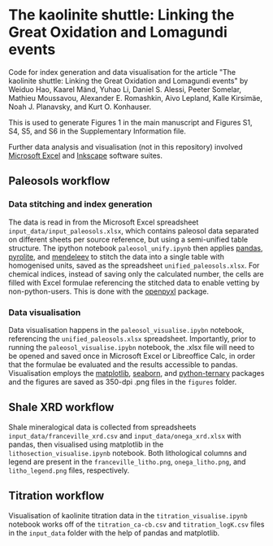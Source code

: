 # The kaolinite shuttle: Linking the Great Oxidation and Lomagundi events

Code for index generation and data visualisation for the article "The kaolinite shuttle: Linking the Great Oxidation and Lomagundi events" by Weiduo Hao, Kaarel Mänd, Yuhao Li, Daniel S. Alessi, Peeter Somelar, Mathieu Moussavou, Alexander E. Romashkin, Aivo Lepland, Kalle Kirsimäe, Noah J. Planavsky, and Kurt O. Konhauser.

This is used to generate Figures 1 in the main manuscript and Figures S1, S4, S5, and S6 in the Supplementary Information file.

Further data analysis and visualisation (not in this repository) involved [Microsoft Excel](https://www.microsoft.com/en-us/microsoft-365/excel) and [Inkscape](https://inkscape.org/) software suites.

## Paleosols workflow

### Data stitching and index generation

The data is read in from the Microsoft Excel spreadsheet `input_data/input_paleosols.xlsx`, which contains paleosol data separated on different sheets per source reference, but using a semi-unified table structure.
The ipython notebook `paleosol_unify.ipynb` then applies [pandas](https://github.com/pandas-dev/pandas), [pyrolite](https://github.com/morganjwilliams/pyrolite/), and [mendeleev](https://github.com/lmmentel/mendeleev) to stitch the data into a single table with homogenised units, saved as the spreadsheet `unified_paleosols.xlsx`.
For chemical indices, instead of saving only the calculated number, the cells are filled with Excel formulae referencing the stitched data to enable vetting by non-python-users.
This is done with the [openpyxl](https://foss.heptapod.net/openpyxl/openpyxl) package.

### Data visualisation

Data visualisation happens in the `paleosol_visualise.ipybn` notebook, referencing the `unified_paleosols.xlsx` spreadsheet.
Importantly, prior to running the `paleosol_visualise.ipybn` notebook, the .xlsx file will need to be opened and saved once in Microsoft Excel or Libreoffice Calc, in order that the formulae be evaluated and the results accessible to pandas.
Visualisation employs the [matplotlib](https://github.com/matplotlib/matplotlib), [seaborn](https://github.com/mwaskom/seaborn/), and [python-ternary](https://github.com/marcharper/python-ternary) packages and the figures are saved as 350-dpi .png files in the `figures` folder.

## Shale XRD workflow

Shale mineralogical data is collected from spreadsheets `input_data/franceville_xrd.csv` and `input_data/onega_xrd.xlsx` with pandas, then visualised using matplotlib in the `lithosection_visualise.ipynb` notebook.
Both lithological columns and legend are present in the `franceville_litho.png`, `onega_litho.png`, and `litho_legend.png` files, respectively.

## Titration workflow

Visualisation of kaolinite titration data in the `titration_visualise.ipynb` notebook works off of the `titration_ca-cb.csv` and `titration_logK.csv` files in the `input_data` folder with the help of pandas and matplotlib.
